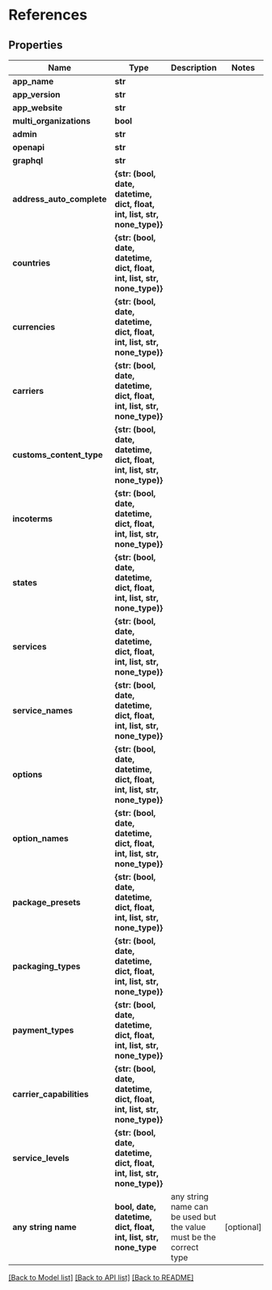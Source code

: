 # References


## Properties
Name | Type | Description | Notes
------------ | ------------- | ------------- | -------------
**app_name** | **str** |  | 
**app_version** | **str** |  | 
**app_website** | **str** |  | 
**multi_organizations** | **bool** |  | 
**admin** | **str** |  | 
**openapi** | **str** |  | 
**graphql** | **str** |  | 
**address_auto_complete** | **{str: (bool, date, datetime, dict, float, int, list, str, none_type)}** |  | 
**countries** | **{str: (bool, date, datetime, dict, float, int, list, str, none_type)}** |  | 
**currencies** | **{str: (bool, date, datetime, dict, float, int, list, str, none_type)}** |  | 
**carriers** | **{str: (bool, date, datetime, dict, float, int, list, str, none_type)}** |  | 
**customs_content_type** | **{str: (bool, date, datetime, dict, float, int, list, str, none_type)}** |  | 
**incoterms** | **{str: (bool, date, datetime, dict, float, int, list, str, none_type)}** |  | 
**states** | **{str: (bool, date, datetime, dict, float, int, list, str, none_type)}** |  | 
**services** | **{str: (bool, date, datetime, dict, float, int, list, str, none_type)}** |  | 
**service_names** | **{str: (bool, date, datetime, dict, float, int, list, str, none_type)}** |  | 
**options** | **{str: (bool, date, datetime, dict, float, int, list, str, none_type)}** |  | 
**option_names** | **{str: (bool, date, datetime, dict, float, int, list, str, none_type)}** |  | 
**package_presets** | **{str: (bool, date, datetime, dict, float, int, list, str, none_type)}** |  | 
**packaging_types** | **{str: (bool, date, datetime, dict, float, int, list, str, none_type)}** |  | 
**payment_types** | **{str: (bool, date, datetime, dict, float, int, list, str, none_type)}** |  | 
**carrier_capabilities** | **{str: (bool, date, datetime, dict, float, int, list, str, none_type)}** |  | 
**service_levels** | **{str: (bool, date, datetime, dict, float, int, list, str, none_type)}** |  | 
**any string name** | **bool, date, datetime, dict, float, int, list, str, none_type** | any string name can be used but the value must be the correct type | [optional]

[[Back to Model list]](../README.md#documentation-for-models) [[Back to API list]](../README.md#documentation-for-api-endpoints) [[Back to README]](../README.md)


